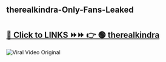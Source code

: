 
 ## therealkindra-Only-Fans-Leaked

# <h2><a href="https://clipsfans.com/therealkindra&ref=git">🔗 Click to LINKS ⏩⏩ 👉 🟢 therealkindra </a></h2>

<a href="https://clipsfans.com/therealkindra&ref=git" rel="nofollow" data-target="animated-image.originalLink"><img src="https://i.ibb.co.com/xMMVF88/686577567.gif" alt="Viral Video Original" style="max-width: 100%; display: inline-block;" data-target="animated-image.originalImage"></a>
